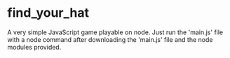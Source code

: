 # find_your_hat

A very simple JavaScript game playable on node. Just run the 'main.js' file with a node command after downloading the 'main.js' file and the node modules provided.
